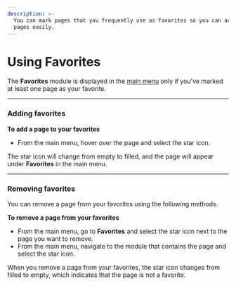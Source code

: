 ```yaml
---
description: >-
  You can mark pages that you frequently use as favorites so you can access such
  pages easily.
---
```


# Using Favorites

The **Favorites** module is displayed in the [main menu](<../README (1).md#main-menu>) only if you've marked at least one page as your favorite.

***

### Adding favorites

**To add a page to your favorites**

* From the main menu, hover over the page and select the star icon. &#x20;

The star icon will change from empty to filled, and the page will appear under **Favorites** in the main menu.

***

### Removing favorites

You can remove a page from your favorites using the following methods.

**To remove a page from your favorites**

* From the main menu, go to **Favorites** and select the star icon next to the page you want to remove.
* From the main menu, navigate to the module that contains the page and select the star icon.&#x20;

When you remove a page from your favorites, the star icon changes from filled to empty, which indicates that the page is not a favorite.&#x20;
